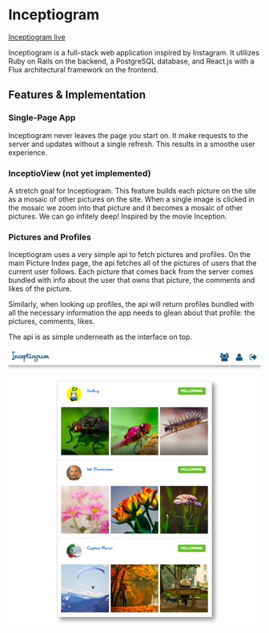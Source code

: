# Inceptiogram

[Inceptiogram live][heroku]

[heroku]: http://www.inceptiogram.com

Inceptiogram is a full-stack web application inspired by Instagram.  It utilizes Ruby on Rails on the backend, a PostgreSQL database, and React.js with a Flux architectural framework on the frontend.  

## Features & Implementation

### Single-Page App

Inceptiogram never leaves the page you start on. It make requests to the server and updates without a single refresh. This results in a smoothe user experience.

### InceptioView (not yet implemented)

A stretch goal for Inceptiogram. This feature builds each picture on the site as a mosaic of other pictures on the site. When a single image is clicked in the mosaic we zoom into that picture and it becomes a mosaic of other pictures. We can go infitely deep! Inspired by the movie Inception.


### Pictures and Profiles

Inceptiogram uses a very simple api to fetch pictures and profiles. On the main Picture Index page, the api fetches all of the pictures of users that the current user follows. Each picture that comes back from the server comes bundled with info about the user that owns that picture, the comments and likes of the picture.

Similarly, when looking up profiles, the api will return profiles bundled with all the necessary information the app needs to glean about that profile: the pictures, comments, likes.

The api is as simple underneath as the interface on top.

![profile index screenshot](https://github.com/mrroboman/inceptiogram/blob/master/docs/screenshots/profileindexscreenshot.png)
